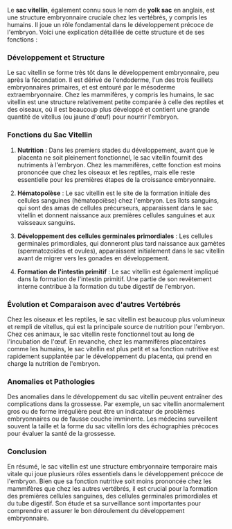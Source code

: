 Le **sac vitellin**, également connu sous le nom de **yolk sac** en anglais, est une structure embryonnaire cruciale chez les vertébrés, y compris les humains. Il joue un rôle fondamental dans le développement précoce de l'embryon. Voici une explication détaillée de cette structure et de ses fonctions :

### Développement et Structure

Le sac vitellin se forme très tôt dans le développement embryonnaire, peu après la fécondation. Il est dérivé de l'endoderme, l'un des trois feuillets embryonnaires primaires, et est entouré par le mésoderme extraembryonnaire. Chez les mammifères, y compris les humains, le sac vitellin est une structure relativement petite comparée à celle des reptiles et des oiseaux, où il est beaucoup plus développé et contient une grande quantité de vitellus (ou jaune d'œuf) pour nourrir l'embryon.

### Fonctions du Sac Vitellin

1. **Nutrition** : Dans les premiers stades du développement, avant que le placenta ne soit pleinement fonctionnel, le sac vitellin fournit des nutriments à l'embryon. Chez les mammifères, cette fonction est moins prononcée que chez les oiseaux et les reptiles, mais elle reste essentielle pour les premières étapes de la croissance embryonnaire.

2. **Hématopoïèse** : Le sac vitellin est le site de la formation initiale des cellules sanguines (hématopoïèse) chez l'embryon. Les îlots sanguins, qui sont des amas de cellules précurseurs, apparaissent dans le sac vitellin et donnent naissance aux premières cellules sanguines et aux vaisseaux sanguins.

3. **Développement des cellules germinales primordiales** : Les cellules germinales primordiales, qui donneront plus tard naissance aux gamètes (spermatozoïdes et ovules), apparaissent initialement dans le sac vitellin avant de migrer vers les gonades en développement.

4. **Formation de l'intestin primitif** : Le sac vitellin est également impliqué dans la formation de l'intestin primitif. Une partie de son revêtement interne contribue à la formation du tube digestif de l'embryon.

### Évolution et Comparaison avec d'autres Vertébrés

Chez les oiseaux et les reptiles, le sac vitellin est beaucoup plus volumineux et rempli de vitellus, qui est la principale source de nutrition pour l'embryon. Chez ces animaux, le sac vitellin reste fonctionnel tout au long de l'incubation de l'œuf. En revanche, chez les mammifères placentaires comme les humains, le sac vitellin est plus petit et sa fonction nutritive est rapidement supplantée par le développement du placenta, qui prend en charge la nutrition de l'embryon.

### Anomalies et Pathologies

Des anomalies dans le développement du sac vitellin peuvent entraîner des complications dans la grossesse. Par exemple, un sac vitellin anormalement gros ou de forme irrégulière peut être un indicateur de problèmes embryonnaires ou de fausse couche imminente. Les médecins surveillent souvent la taille et la forme du sac vitellin lors des échographies précoces pour évaluer la santé de la grossesse.

### Conclusion

En résumé, le sac vitellin est une structure embryonnaire temporaire mais vitale qui joue plusieurs rôles essentiels dans le développement précoce de l'embryon. Bien que sa fonction nutritive soit moins prononcée chez les mammifères que chez les autres vertébrés, il est crucial pour la formation des premières cellules sanguines, des cellules germinales primordiales et du tube digestif. Son étude et sa surveillance sont importantes pour comprendre et assurer le bon déroulement du développement embryonnaire.